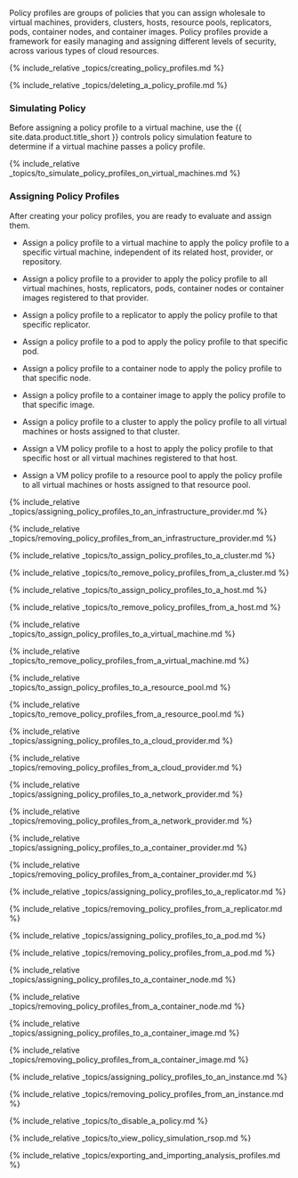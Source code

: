 Policy profiles are groups of policies that you can assign wholesale to virtual machines, providers, clusters, hosts, resource pools, replicators, pods, container nodes, and container images. Policy profiles provide a framework for easily managing and assigning different levels of security, across various types of cloud resources.

{% include_relative _topics/creating_policy_profiles.md %}

{% include_relative _topics/deleting_a_policy_profile.md %}

### Simulating Policy

Before assigning a policy profile to a virtual machine, use the {{ site.data.product.title_short }} controls policy simulation feature to determine if a virtual machine passes a policy profile.

{% include_relative
_topics/to_simulate_policy_profiles_on_virtual_machines.md %}

### Assigning Policy Profiles

After creating your policy profiles, you are ready to evaluate and assign them.

  - Assign a policy profile to a virtual machine to apply the policy profile to a specific virtual machine, independent of its related host, provider, or repository.

  - Assign a policy profile to a provider to apply the policy profile to all virtual machines, hosts, replicators, pods, container nodes or container images registered to that provider.

  - Assign a policy profile to a replicator to apply the policy profile to that specific replicator.

  - Assign a policy profile to a pod to apply the policy profile to that specific pod.

  - Assign a policy profile to a container node to apply the policy profile to that specific node.

  - Assign a policy profile to a container image to apply the policy profile to that specific image.

  - Assign a policy profile to a cluster to apply the policy profile to all virtual machines or hosts assigned to that cluster.

  - Assign a VM policy profile to a host to apply the policy profile to that specific host or all virtual machines registered to that host.

  - Assign a VM policy profile to a resource pool to apply the policy profile to all virtual machines or hosts assigned to that resource pool.

{% include_relative
_topics/assigning_policy_profiles_to_an_infrastructure_provider.md
%}

{% include_relative
_topics/removing_policy_profiles_from_an_infrastructure_provider.md
%}

{% include_relative
_topics/to_assign_policy_profiles_to_a_cluster.md %}

{% include_relative
_topics/to_remove_policy_profiles_from_a_cluster.md %}

{% include_relative
_topics/to_assign_policy_profiles_to_a_host.md %}

{% include_relative
_topics/to_remove_policy_profiles_from_a_host.md %}

{% include_relative
_topics/to_assign_policy_profiles_to_a_virtual_machine.md %}

{% include_relative
_topics/to_remove_policy_profiles_from_a_virtual_machine.md %}

{% include_relative
_topics/to_assign_policy_profiles_to_a_resource_pool.md %}

{% include_relative
_topics/to_remove_policy_profiles_from_a_resource_pool.md %}

{% include_relative
_topics/assigning_policy_profiles_to_a_cloud_provider.md %}

{% include_relative
_topics/removing_policy_profiles_from_a_cloud_provider.md %}

{% include_relative
_topics/assigning_policy_profiles_to_a_network_provider.md %}

{% include_relative
_topics/removing_policy_profiles_from_a_network_provider.md %}

{% include_relative
_topics/assigning_policy_profiles_to_a_container_provider.md %}

{% include_relative
_topics/removing_policy_profiles_from_a_container_provider.md %}

{% include_relative
_topics/assigning_policy_profiles_to_a_replicator.md %}

{% include_relative
_topics/removing_policy_profiles_from_a_replicator.md %}

{% include_relative _topics/assigning_policy_profiles_to_a_pod.md
%}

{% include_relative
_topics/removing_policy_profiles_from_a_pod.md %}

{% include_relative
_topics/assigning_policy_profiles_to_a_container_node.md %}

{% include_relative
_topics/removing_policy_profiles_from_a_container_node.md %}

{% include_relative
_topics/assigning_policy_profiles_to_a_container_image.md %}

{% include_relative
_topics/removing_policy_profiles_from_a_container_image.md %}

{% include_relative
_topics/assigning_policy_profiles_to_an_instance.md %}

{% include_relative
_topics/removing_policy_profiles_from_an_instance.md %}

{% include_relative _topics/to_disable_a_policy.md %}

{% include_relative _topics/to_view_policy_simulation_rsop.md %}

{% include_relative
_topics/exporting_and_importing_analysis_profiles.md %}
